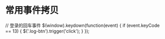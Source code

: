 # 常用事件拷贝

// 登录的回车事件
$(window).keydown(function(event) {
  if (event.keyCode == 13) {
    $('.log-btn').trigger('click');
  }
});

